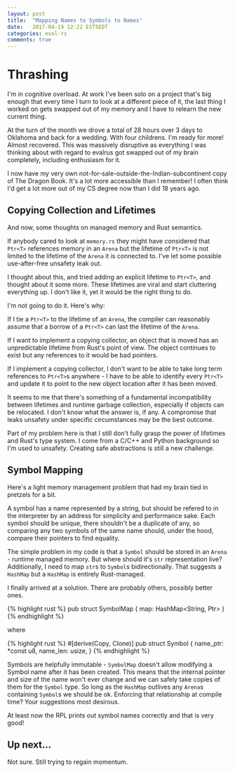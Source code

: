 ```yaml
---
layout: post
title:  "Mapping Names to Symbols to Names"
date:   2017-04-19 12:22 EST5EDT
categories: eval-rs
comments: true
---
```


# Thrashing

I'm in cognitive overload. At work I've been solo on a project that's big
enough that every time I turn to look at a different piece of it, the last
thing I worked on gets swapped out of my memory and I have to relearn the
new current thing.

At the turn of the month we drove a total of 28 hours over 3 days to Oklahoma
and back for a wedding. With four childrens. I'm ready for more! Almost
recovered. This was massively disruptive as everything I was thinking about
with regard to evalrus got swapped out of my brain completely, including
enthusiasm for it.

I now have my very own not-for-sale-outside-the-Indian-subcontinent copy
of The Dragon Book. It's a lot more accessible than I remember! I often
think I'd get a lot more out of my CS degree now than I did 18 years ago.


## Copying Collection and Lifetimes

And now, some thoughts on managed memory and Rust semantics.

If anybody cared to look at `memory.rs` they might have considered that
`Ptr<T>` references memory in an `Arena` but the lifetime of `Ptr<T>` is
not limited to the lifetime of the `Arena` it is connected to. I've let
some possible use-after-free unsafety leak out.

I thought about this, and tried adding an explicit lifetime to `Ptr<T>`, and
thought about it some more. These lifetimes are viral and start cluttering
everything up. I don't like it, yet it would be the right thing to do.

I'm not going to do it. Here's why:

If I tie a `Ptr<T>` to the lifetime of an `Arena`, the compiler can
reasonably assume that a borrow of a `Ptr<T>` can last the lifetime of
the `Arena`.

If I want to implement a copying collector, an object that is moved has
an unpredictable lifetime from Rust's point of view. The object continues
to exist but any references to it would be bad pointers.

If I implement a copying collector, I don't want to be able
to take long term references to `Ptr<T>`s anywhere - I have to be able to identify
every `Ptr<T>` and update it to point to the new object location after
it has been moved.

It seems to me that there's something of a fundamental incompatibility
between lifetimes and runtime garbage collection, especially if objects
can be relocated. I don't know what the answer is, if any. A
compromise that leaks unsafety under specific circumstances may be the
best outcome.

Part of my problem here is that I still don't fully grasp the power of
lifetimes and Rust's type system. I come from a C/C++ and Python background
so I'm used to unsafety. Creating safe abstractions is still a new
challenge.


## Symbol Mapping

Here's a light memory management problem that had my brain tied in pretzels
for a bit.

A symbol has a name represented by a string, but should be refered to
in the interpreter by an address for simplicity and performance sake. Each
symbol should be unique, there shouldn't be a duplicate of any, so comparing
any two symbols of the same name should, under the hood, compare their
pointers to find equality.

The simple problem in my code is that a `Symbol` should be stored in an
`Arena` - runtime managed memory. But where should it's `str` representation
live? Additionally, I need to map `str`s to `Symbol`s bidirectionally. That
suggests a `HashMap` but a `HashMap` is entirely Rust-managed.

I finally arrived at a solution. There are probably others, possibly better ones.

{% highlight rust %}
pub struct SymbolMap {
    map: HashMap<String, Ptr<Symbol>>
}
{% endhighlight %}

where

{% highlight rust %}
#[derive(Copy, Clone)]
pub struct Symbol {
    name_ptr: *const u8,
    name_len: usize,
}
{% endhighlight %}

Symbols are helpfully immutable - `SymbolMap` doesn't allow modifying a Symbol
name after it has been created. This means that the internal pointer and size
of the name won't ever change and we can safely take copies of them for
the `Symbol` type. So long as the `HashMap` outlives any `Arena`s containing
`Symbol`s we should be ok. Enforcing that relationship at compile time?
Your suggestions most desirous.

At least now the RPL prints out symbol names correctly and that is very good!


## Up next...

Not sure. Still trying to regain momentum.
